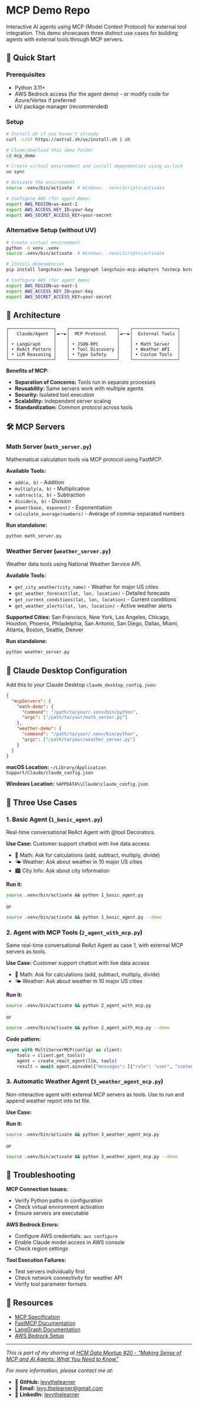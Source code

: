 # MCP Demo Repo

Interactive AI agents using MCP (Model Context Protocol) for external tool integration. This demo showcases three distinct use cases for building agents with external tools through MCP servers.

## 🚀 Quick Start

### Prerequisites
- Python 3.11+
- AWS Bedrock access (for the agent demo) - or modify code for Azure/Vertex if preferred
- UV package manager (recommended)

### Setup
```bash
# Install UV if you haven't already
curl -LsSf https://astral.sh/uv/install.sh | sh

# Clone/download this demo folder
cd mcp_demo

# Create virtual environment and install dependencies using uv.lock
uv sync

# Activate the environment
source .venv/bin/activate  # Windows: .venv\Scripts\activate

# Configure AWS (for agent demo)
export AWS_REGION=us-east-1
export AWS_ACCESS_KEY_ID=your-key
export AWS_SECRET_ACCESS_KEY=your-secret
```

### Alternative Setup (without UV)
```bash
# Create virtual environment
python -m venv .venv
source .venv/bin/activate  # Windows: .venv\Scripts\activate

# Install dependencies
pip install langchain-aws langgraph langchain-mcp-adapters fastmcp boto3 requests

# Configure AWS (for agent demo)
export AWS_REGION=us-east-1
export AWS_ACCESS_KEY_ID=your-key
export AWS_SECRET_ACCESS_KEY=your-secret
```
## 🔧 Architecture

```
┌─────────────────┐    ┌──────────────────┐    ┌─────────────────┐
│   Claude/Agent  │◄──►│  MCP Protocol    │◄──►│  External Tools │
│                 │    │                  │    │                 │
│ • LangGraph     │    │ • JSON-RPC       │    │ • Math Server   │
│ • ReAct Pattern │    │ • Tool Discovery │    │ • Weather API   │
│ • LLM Reasoning │    │ • Type Safety    │    │ • Custom Tools  │
└─────────────────┘    └──────────────────┘    └─────────────────┘
```

**Benefits of MCP:**
- **Separation of Concerns:** Tools run in separate processes
- **Reusability:** Same servers work with multiple agents
- **Security:** Isolated tool execution
- **Scalability:** Independent server scaling
- **Standardization:** Common protocol across tools
## 🛠️ MCP Servers

### Math Server (`math_server.py`)
Mathematical calculation tools via MCP protocol using FastMCP.

**Available Tools:**
- `add(a, b)` - Addition
- `multiply(a, b)` - Multiplication  
- `subtract(a, b)` - Subtraction
- `divide(a, b)` - Division
- `power(base, exponent)` - Exponentiation
- `calculate_average(numbers)` - Average of comma-separated numbers

**Run standalone:**
```bash
python math_server.py
```

### Weather Server (`weather_server.py`)
Weather data tools using National Weather Service API.

**Available Tools:**
- `get_city_weather(city_name)` - Weather for major US cities
- `get_weather_forecast(lat, lon, location)` - Detailed forecasts
- `get_current_conditions(lat, lon, location)` - Current conditions
- `get_weather_alerts(lat, lon, location)` - Active weather alerts

**Supported Cities:**
San Francisco, New York, Los Angeles, Chicago, Houston, Phoenix, Philadelphia, San Antonio, San Diego, Dallas, Miami, Atlanta, Boston, Seattle, Denver

**Run standalone:**
```bash
python weather_server.py  
```
## 📁 Claude Desktop Configuration

Add this to your Claude Desktop `claude_desktop_config.json`:

```json
{
  "mcpServers": {
    "math-demo": {
      "command": "/path/to/your/.venv/bin/python",
      "args": ["/path/to/your/math_server.py"]
    },
    "weather-demo": {
      "command": "/path/to/your/.venv/bin/python", 
      "args": ["/path/to/your/weather_server.py"]
    }
  }
}
```

**macOS Location:** `~/Library/Application Support/Claude/claude_config.json`

**Windows Location:** `%APPDATA%\Claude\claude_config.json`


## 🎯 Three Use Cases

### 1. **Basic Agent** (`1_basic_agent.py`)
Real-time conversational ReAct Agent with @tool Decorators.

**Use Case:** Customer support chatbot with live data access
- 🔢 Math: Ask for calculations (add, subtract, multiply, divide)
- 🌤️ Weather: Ask about weather in 10 major US cities
- 🏙️ City Info: Ask about city information


**Run it:**
```bash
source .venv/bin/activate && python 1_basic_agent.py
```
or 

```bash
source .venv/bin/activate && python 1_basic_agent.py --demo
```

### 2. **Agent with MCP Tools** (`2_agent_with_mcp.py`)
Same real-time conversational ReAct Agent as case 1, with external MCP servers as tools.

**Use Case:** Customer support chatbot with live data access
- 🔢 Math: Ask for calculations (add, subtract, multiply, divide)
- 🌤️ Weather: Ask about weather in 10 major US cities

**Run it:**
```bash
source .venv/bin/activate && python 2_agent_with_mcp.py
```
or 

```bash
source .venv/bin/activate && python 2_agent_with_mcp.py --demo
```


**Code pattern:**
```python
async with MultiServerMCP(config) as client:
    tools = client.get_tools()
    agent = create_react_agent(llm, tools)
    result = await agent.ainvoke({"messages": [{"role": "user", "content": query}]})
```

### 3. **Automatic Weather Agent** (`3_weather_agent_mcp.py`)
Non-interactive agent with external MCP servers as tools. Use to run and append weather report into txt file.

**Use Case:** 

**Run it:**
```bash
source .venv/bin/activate && python 3_weather_agent_mcp.py
```
or 

```bash
source .venv/bin/activate && python 3_weather_agent_mcp.py --demo
```


## 🐛 Troubleshooting

**MCP Connection Issues:**
- Verify Python paths in configuration
- Check virtual environment activation
- Ensure servers are executable

**AWS Bedrock Errors:**
- Configure AWS credentials: `aws configure`
- Enable Claude model access in AWS console
- Check region settings

**Tool Execution Failures:**
- Test servers individually first
- Check network connectivity for weather API
- Verify tool parameter formats


## 🔗 Resources

- [MCP Specification](https://modelcontextprotocol.io/)
- [FastMCP Documentation](https://github.com/jlowin/fastmcp)
- [LangGraph Documentation](https://langchain-ai.github.io/langgraph/)
- [AWS Bedrock Setup](https://docs.aws.amazon.com/bedrock/)

---
*This is part of my sharing at [HCM Data Meetup #20 - "Making Sense of MCP and AI Agents: What You Need to Know"](https://www.meetup.com/ho-chi-minh-city-data-meetup-group/events/308303361/?utm_medium=referral&utm_campaign=share-btn_savedevents_share_modal&utm_source=link&utm_version=v2)*

*For more information, please contact me at:*
- 🐙 **GitHub:** [levythelearner](https://github.com/levythelearner)
- 📧 **Email:** [levy.thelearner@gmail.com](mailto:levy.thelearner@gmail.com)  
- 💼 **LinkedIn:** [levythelearner](https://www.linkedin.com/in/levythelearner/)